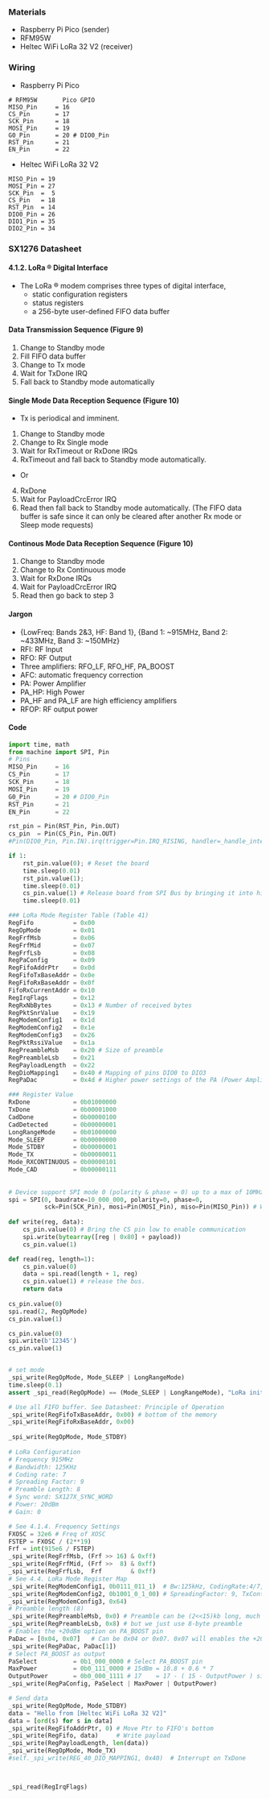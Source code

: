 ### Materials
* Raspberry Pi Pico (sender)
* RFM95W
* Heltec WiFi LoRa 32 V2 (receiver)
### Wiring
* Raspberry Pi Pico
``` 
# RFM95W       Pico GPIO 
MISO_Pin     = 16
CS_Pin       = 17
SCK_Pin      = 18
MOSI_Pin     = 19
G0_Pin       = 20 # DIO0_Pin
RST_Pin      = 21   
EN_Pin       = 22
```
* Heltec WiFi LoRa 32 V2
```
MISO_Pin = 19
MOSI_Pin = 27
SCK_Pin  =  5
CS_Pin   = 18
RST_Pin  = 14
DIO0_Pin = 26
DIO1_Pin = 35
DIO2_Pin = 34   
``` 
### SX1276 Datasheet 
#### 4.1.2. LoRa ® Digital Interface
* The LoRa ® modem comprises three types of digital interface, 
  * static configuration registers 
  * status registers 
  * a 256-byte user-defined FIFO data buffer 
#### Data Transmission Sequence (Figure 9)
1. Change to Standby mode
2. Fill FIFO data buffer
3. Change to Tx mode
4. Wait for TxDone IRQ
5. Fall back to Standby mode automatically 
#### Single Mode Data Reception Sequence (Figure 10)
* Tx is periodical and imminent.
1. Change to Standby mode 
2. Change to Rx Single mode
3. Wait for RxTimeout or RxDone IRQs
4. RxTimeout and fall back to Standby mode automatically.
* Or
4. RxDone 
5. Wait for PayloadCrcError IRQ
6. Read then fall back to Standby mode automatically. (The FIFO data buffer is safe since it can only be cleared after another Rx mode or Sleep mode requests)
#### Continous Mode Data Reception Sequence (Figure 10) 
1. Change to Standby mode
2. Change to Rx Continuous mode
3. Wait for RxDone IRQs
4. Wait for PayloadCrcError IRQ
5. Read then go back to step 3  
#### Jargon 
* {LowFreq: Bands 2&3, HF: Band 1}, {Band 1: ~915MHz, Band 2: ~433MHz, Band 3: ~150MHz} 
* RFI: RF Input 
* RFO: RF Output
* Three amplifiers: RFO_LF, RFO_HF, PA_BOOST
* AFC: automatic frequency correction 
* PA: Power Amplifier 
* PA_HP: High Power
* PA_HF and PA_LF are high efficiency amplifiers
* RFOP: RF output power
#### Code

```python  
import time, math 
from machine import SPI, Pin 
# Pins
MISO_Pin     = 16
CS_Pin       = 17
SCK_Pin      = 18
MOSI_Pin     = 19
G0_Pin       = 20 # DIO0_Pin
RST_Pin      = 21   
EN_Pin       = 22

rst_pin = Pin(RST_Pin, Pin.OUT)
cs_pin  = Pin(CS_Pin, Pin.OUT)
#Pin(DIO0_Pin, Pin.IN).irq(trigger=Pin.IRQ_RISING, handler=_handle_interrupt)

if 1: 
    rst_pin.value(0); # Reset the board
    time.sleep(0.01)
    rst_pin.value(1);  
    time.sleep(0.01)  
    cs_pin.value(1) # Release board from SPI Bus by bringing it into high impedance status. 
    time.sleep(0.01) 

### LoRa Mode Register Table (Table 41) 
RegFifo           = 0x00
RegOpMode         = 0x01
RegFrfMsb         = 0x06
RegFrfMid         = 0x07
RegFrfLsb         = 0x08
RegPaConfig       = 0x09
RegFifoAddrPtr    = 0x0d
RegFifoTxBaseAddr = 0x0e
RegFifoRxBaseAddr = 0x0f
FifoRxCurrentAddr = 0x10
RegIrqFlags       = 0x12
RegRxNbBytes      = 0x13 # Number of received bytes
RegPktSnrValue    = 0x19
RegModemConfig1   = 0x1d
RegModemConfig2   = 0x1e
RegModemConfig3   = 0x26 
RegPktRssiValue   = 0x1a
RegPreambleMsb    = 0x20 # Size of preamble
RegPreambleLsb    = 0x21
RegPayloadLength  = 0x22
RegDioMapping1    = 0x40 # Mapping of pins DIO0 to DIO3
RegPaDac          = 0x4d # Higher power settings of the PA (Power Amplifier) DAC (Digital Analog Converter)

### Register Value
RxDone            = 0b01000000 
TxDone            = 0b00001000
CadDone           = 0b00000100
CadDetected       = 0b00000001  
LongRangeMode     = 0b01000000 
Mode_SLEEP        = 0b00000000
Mode_STDBY        = 0b00000001
Mode_TX           = 0b00000011
Mode_RXCONTINUOUS = 0b00000101
Mode_CAD          = 0b00000111
 
 
# Device support SPI mode 0 (polarity & phase = 0) up to a max of 10MHz.
spi = SPI(0, baudrate=10_000_000, polarity=0, phase=0, 
          sck=Pin(SCK_Pin), mosi=Pin(MOSI_Pin), miso=Pin(MISO_Pin)) # We are using 0/first/default SPI 
 
def write(reg, data):
    cs_pin.value(0) # Bring the CS pin low to enable communication
    spi.write(bytearray([reg | 0x80] + payload))
    cs_pin.value(1)

def read(reg, length=1):
    cs_pin.value(0)
    data = spi.read(length + 1, reg) 
    cs_pin.value(1) # release the bus. 
    return data 
    
cs_pin.value(0) 
spi.read(2, RegOpMode)    
cs_pin.value(1) 

cs_pin.value(0) 
spi.write(b'12345')  
cs_pin.value(1) 


# set mode 
_spi_write(RegOpMode, Mode_SLEEP | LongRangeMode) 
time.sleep(0.1) 
assert _spi_read(RegOpMode) == (Mode_SLEEP | LongRangeMode), "LoRa initialization failed"

# Use all FIFO buffer. See Datasheet: Principle of Operation
_spi_write(RegFifoTxBaseAddr, 0x00) # bottom of the memory
_spi_write(RegFifoRxBaseAddr, 0x00) 
 
_spi_write(RegOpMode, Mode_STDBY)   
 
# LoRa Configuration
# Frequency 915MHz
# Bandwidth: 125KHz
# Coding rate: 7
# Spreading Factor: 9
# Preamble Length: 8
# Sync word: SX127X_SYNC_WORD
# Power: 20dBm
# Gain: 0

# See 4.1.4. Frequency Settings
FXOSC = 32e6 # Freq of XOSC
FSTEP = FXOSC / (2**19)
Frf = int(915e6 / FSTEP)
_spi_write(RegFrfMsb, (Frf >> 16) & 0xff)
_spi_write(RegFrfMid, (Frf >>  8) & 0xff)
_spi_write(RegFrfLsb,  Frf        & 0xff) 
# See 4.4. LoRa Mode Register Map  
_spi_write(RegModemConfig1, 0b0111_011_1)  # Bw:125kHz, CodingRate:4/7, ImplicitHeaderModeOn: Off
_spi_write(RegModemConfig2, 0b1001_0_1_00) # SpreadingFactor: 9, TxContinuousMode: Normal, RxPayloadCrcOn: On, SymbTimeout(9:8):0
_spi_write(RegModemConfig3, 0x64) 
# Preamble length (8)
_spi_write(RegPreambleMsb, 0x0) # Preamble can be (2<<15)kb long, much longer than payload 
_spi_write(RegPreambleLsb, 0x8) # but we just use 8-byte preamble 
# Enables the +20dBm option on PA_BOOST pin
PaDac = [0x04, 0x07]   # Can be 0x04 or 0x07. 0x07 will enables the +20dBm option on PA_BOOST pin
_spi_write(RegPaDac, PaDac[1]) 
# Select PA_BOOST as output 
PaSelect          = 0b1_000_0000 # Select PA_BOOST pin
MaxPower          = 0b0_111_0000 # 15dBm = 10.8 + 0.6 * 7 
OutputPower       = 0b0_000_1111 # 17    = 17 - ( 15 - OutputPower ) since we choose PA_BOOST pin by setting PaSelect 
_spi_write(RegPaConfig, PaSelect | MaxPower | OutputPower)

# Send data
_spi_write(RegOpMode, Mode_STDBY)   
data = "Hello from [Heltec WiFi LoRa 32 V2]"
data = [ord(s) for s in data]  
_spi_write(RegFifoAddrPtr, 0) # Move Ptr to FIFO's bottom
_spi_write(RegFifo, data)     # Write payload
_spi_write(RegPayloadLength, len(data))
_spi_write(RegOpMode, Mode_TX)
#self._spi_write(REG_40_DIO_MAPPING1, 0x40)  # Interrupt on TxDone  



_spi_read(RegIrqFlags)
```
